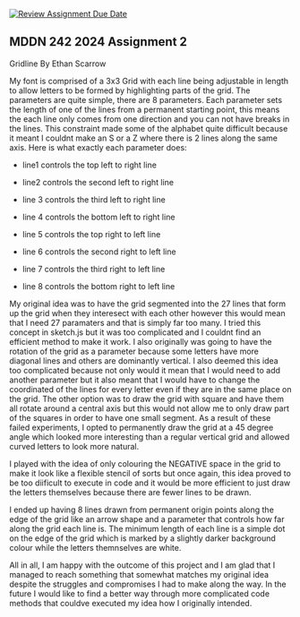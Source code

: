 [![Review Assignment Due Date](https://classroom.github.com/assets/deadline-readme-button-24ddc0f5d75046c5622901739e7c5dd533143b0c8e959d652212380cedb1ea36.svg)](https://classroom.github.com/a/xQz3oEP8)
## MDDN 242 2024 Assignment 2
Gridline
By Ethan Scarrow

My font is comprised of a 3x3 Grid with each line being adjustable in length to allow letters to be formed by highlighting parts of the grid.
The parameters are quite simple, there are 8 parameters. Each parameter sets the length of one of the lines from a permanent starting point, this means the each line only comes from one direction and you can not have breaks in the lines. This constraint
made some of the alphabet quite difficult because it meant I couldnt make an S or a Z where there is 2 lines along the same axis. 
Here is what exactly each parameter does:
- line1 controls the top left to right line

- line2 controls the second left to right line

- line 3 controls the third left to right line

- line 4 controls the bottom left to right line

- line 5 controls the top right to left line

- line 6 controls the second right to left line

- line 7 controls the third right to left line

- line 8 controls the bottom right to left line

My original idea was to have the grid segmented into the 27 lines that form up the grid when they interesect with each other however this would mean that I need 27 paramaters and that is simply far too many. I tried this concept in sketch.js but it was too complicated and I couldnt find an efficient method to make it work. I also originally was going to have the rotation of the grid as a parameter because some letters have more diagonal lines and others are dominantly vertical. I also deemed this idea too complicated because not only would it mean that I would need to add another parameter but it also meant that I would have to change the coordinated of the lines for every letter even if they are in the same place on the grid. The other option was to draw the grid with square and have them all rotate around a central axis but this would not allow me to only draw part of the squares in order to have one small segment. As a result of these failed experiments, I opted to permanently draw the grid at a 45 degree angle which looked more interesting than a regular vertical grid and allowed curved letters to look more natural.

I played with the idea of only colouring the NEGATIVE space in the grid to make it look like a flexible stencil of sorts but once again, this idea proved to be too diificult to execute in code and it would be more efficient to just draw the letters themselves because there are fewer lines to be drawn. 

I ended up having 8 lines drawn from permanent origin points along the edge of the grid like an arrow shape and a parameter that controls how far along the grid each line is. The minimum length of each line is a simple dot on the edge of the grid which is marked by a slightly darker background colour while the letters themnselves are white. 

All in all, I am happy with the outcome of this project and I am glad that I managed to reach something that somewhat matches my original idea despite the struggles and compromises I had to make along the way. In the future I would like to find a better way through more complicated code methods that couldve executed my idea how I originally intended. 